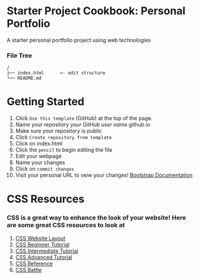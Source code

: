 # Starter Project Cookbook: Personal Portfolio
A starter personal portfolio project using web technologies

### File Tree
```
/
├── index.html      <- edit structure
└── README.md
```

# Getting Started

1. Click `Use this template` (GitHub) at the top of the page.
2. Name your repository *your GitHub user name*.github.io
3. Make sure your repository is public
4. Click `Create repository from template`
5. Click on index.html
6. Click the `pencil` to begin editing the file
7. Edit your webpage
8. Name your changes
9. Click on `commit changes`
10. Visit your personal URL to veiw your changes!
[Bootstrap Documentation](https://getbootstrap.com/docs/4.0/getting-started/introduction/)

# CSS Resources
### CSS is a great way to enhance the look of your website! Here are some great CSS resources to look at
1. [CSS Website Layout](https://www.w3schools.com/css/css_website_layout.asp)
2. [CSS Beginner Tutorial](https://www.htmldog.com/guides/css/beginner/)
3. [CSS Intermediate Tutorial](https://www.htmldog.com/guides/css/intermediate/)
4. [CSS Advanced Tutorial](https://www.htmldog.com/guides/css/advanced/)
5. [CSS Reference](https://www.w3schools.com/cssref/)
6. [CSS Battle](https://cssbattle.dev/)

